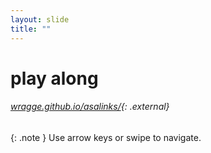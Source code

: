 ```yaml
---
layout: slide
title: ""
---
```


# play along

###### [wragge.github.io/asalinks/](http://wragge.github.io/asalinks/){: .external}


{: .note }
Use arrow keys or swipe to navigate.  
